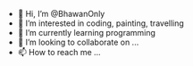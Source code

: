 - 👋 Hi, I’m @BhawanOnly
- 👀 I’m interested in coding, painting, travelling
- 🌱 I’m currently learning programming
- 💞️ I’m looking to collaborate on ...
- 📫 How to reach me ...

<!---
BhawanOnly/BhawanOnly is a ✨ special ✨ repository because its `README.md` (this file) appears on your GitHub profile.
You can click the Preview link to take a look at your changes.
--->
